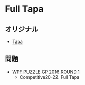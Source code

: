 # Full Tapa

## オリジナル
- [Tapa](tapa.md)

## 問題
- [WPF PUZZLE GP 2016 ROUND 1](../questions/wpfpgp2016-1.md)
	- Competitive20-22. Full Tapa
